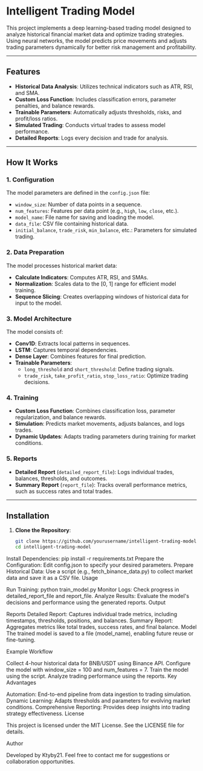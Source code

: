 # Intelligent Trading Model

This project implements a deep learning-based trading model designed to analyze historical financial market data and optimize trading strategies. Using neural networks, the model predicts price movements and adjusts trading parameters dynamically for better risk management and profitability.

---

## Features

- **Historical Data Analysis**: Utilizes technical indicators such as ATR, RSI, and SMA.
- **Custom Loss Function**: Includes classification errors, parameter penalties, and balance rewards.
- **Trainable Parameters**: Automatically adjusts thresholds, risks, and profit/loss ratios.
- **Simulated Trading**: Conducts virtual trades to assess model performance.
- **Detailed Reports**: Logs every decision and trade for analysis.

---

## How It Works

### 1. **Configuration**
The model parameters are defined in the `config.json` file:
- `window_size`: Number of data points in a sequence.
- `num_features`: Features per data point (e.g., `high`, `low`, `close`, etc.).
- `model_name`: File name for saving and loading the model.
- `data_file`: CSV file containing historical data.
- `initial_balance`, `trade_risk`, `min_balance`, etc.: Parameters for simulated trading.

### 2. **Data Preparation**
The model processes historical market data:
- **Calculate Indicators**: Computes ATR, RSI, and SMAs.
- **Normalization**: Scales data to the [0, 1] range for efficient model training.
- **Sequence Slicing**: Creates overlapping windows of historical data for input to the model.

### 3. **Model Architecture**
The model consists of:
- **Conv1D**: Extracts local patterns in sequences.
- **LSTM**: Captures temporal dependencies.
- **Dense Layer**: Combines features for final prediction.
- **Trainable Parameters**:
  - `long_threshold` and `short_threshold`: Define trading signals.
  - `trade_risk`, `take_profit_ratio`, `stop_loss_ratio`: Optimize trading decisions.

### 4. **Training**
- **Custom Loss Function**: Combines classification loss, parameter regularization, and balance rewards.
- **Simulation**: Predicts market movements, adjusts balances, and logs trades.
- **Dynamic Updates**: Adapts trading parameters during training for market conditions.

### 5. **Reports**
- **Detailed Report** (`detailed_report_file`): Logs individual trades, balances, thresholds, and outcomes.
- **Summary Report** (`report_file`): Tracks overall performance metrics, such as success rates and total trades.

---

## Installation

1. **Clone the Repository**:
   ```bash
   git clone https://github.com/yourusername/intelligent-trading-model.git
   cd intelligent-trading-model
   ```
Install Dependencies:
pip install -r requirements.txt
Prepare the Configuration: Edit config.json to specify your desired parameters.
Prepare Historical Data: Use a script (e.g., fetch_binance_data.py) to collect market data and save it as a CSV file.
Usage

Run Training:
python train_model.py
Monitor Logs: Check progress in detailed_report_file and report_file.
Analyze Results: Evaluate the model's decisions and performance using the generated reports.
Output

Reports
Detailed Report: Captures individual trade metrics, including timestamps, thresholds, positions, and balances.
Summary Report: Aggregates metrics like total trades, success rates, and final balance.
Model
The trained model is saved to a file (model_name), enabling future reuse or fine-tuning.

Example Workflow

Collect 4-hour historical data for BNB/USDT using Binance API.
Configure the model with window_size = 100 and num_features = 7.
Train the model using the script.
Analyze trading performance using the reports.
Key Advantages

Automation: End-to-end pipeline from data ingestion to trading simulation.
Dynamic Learning: Adapts thresholds and parameters for evolving market conditions.
Comprehensive Reporting: Provides deep insights into trading strategy effectiveness.
License

This project is licensed under the MIT License. See the LICENSE file for details.

Author

Developed by Ktyby21. Feel free to contact me for suggestions or collaboration opportunities.
